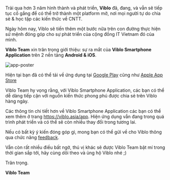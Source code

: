Trải qua hơn 3 năm hình thành và phát triển, **Viblo** đã, đang, và vẫn sẽ tiếp tục cố gắng để có thể trở thành một platform mở, nơi mọi người tự do chia sẻ & học tập các kiến thức về CNTT. 

Ngày hôm nay, Viblo sẽ tiến thêm một bước nữa trên con đường thực hiện sứ mệnh đóng góp cho sự phát triển của cộng đồng IT Vietnam đó của mình.

**Viblo Team** xin trân trọng giới thiệu: sự ra mắt của **Viblo Smartphone Application** trên 2 nền tảng **Android & iOS**.

![app-poster](https://images.viblo.asia/9cd1416b-46cc-4d59-bea8-dd1c41922600.png)

Hiện tại bạn đã có thể tải về ứng dụng tại [Google Play](https://play.google.com/store/apps/details?id=com.framgia.viblo.android.prod) cũng như [Apple App Store](https://itunes.apple.com/us/app/viblo/id1365286437)

Viblo Team hy vọng rằng, với Viblo Smartphone Application, các bạn có thể dễ dàng tiếp cận với nguồn kiến thức phong phú được chia sẻ trên Viblo hàng ngày.

Các thông tin chi tiết hơn về Viblo Smartphone Application các bạn có thể xem thêm ở trang https://viblo.asia/app. Hiện ứng dụng vẫn đang trong quá trình phát triển và có thể sẽ còn nhiều thay đổi trong tương lai. 

Nếu có bất kỳ ý kiến đóng góp gì, mong bạn có thể gửi về cho Viblo thông qua chức năng [feedback](https://viblo.asia/feedback).

Vẫn còn rất nhiều điều bất ngờ, thú vị khác sẽ được Viblo Team bật mí trong thời gian sắp tới, hãy cùng dõi theo và ủng hộ Viblo nhé ;)

Trân trọng.

**Viblo Team**
